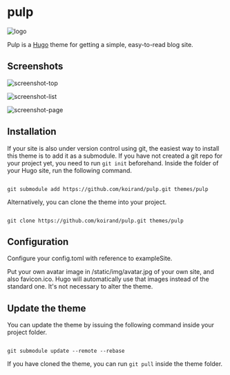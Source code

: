 
# pulp

![logo](https://user-images.githubusercontent.com/17229643/55247565-50245180-528b-11e9-9947-aa3c54ea05bb.png)  

Pulp is a [Hugo](https://gohugo.io/) theme for getting a simple, easy-to-read blog site.

## Screenshots

![screenshot-top](https://user-images.githubusercontent.com/17229643/55247370-c7a5b100-528a-11e9-835b-108bd6047699.png)

![screenshot-list](https://user-images.githubusercontent.com/17229643/55247387-d12f1900-528a-11e9-8144-c984031e16c0.png)

![screenshot-page](https://user-images.githubusercontent.com/17229643/55247395-d5f3cd00-528a-11e9-82ed-4830523c5bfa.png)

## Installation

If your site is also under version control using git, the easiest way to install this theme is to add it as a submodule. If you have not created a git repo for your project yet, you need to run `git init` beforehand. Inside the folder of your Hugo site, run the following command.

```

git submodule add https://github.com/koirand/pulp.git themes/pulp

```

Alternatively, you can clone the theme into your project.

```

git clone https://github.com/koirand/pulp.git themes/pulp

```

## Configuration

Configure your config.toml with reference to exampleSite.

Put your own avatar image in /static/img/avatar.jpg of your own site, and also favicon.ico. Hugo will automatically use that images instead of the standard one. It's not necessary to alter the theme.

## Update the theme

You can update the theme by issuing the following command inside your project folder.

```

git submodule update --remote --rebase

```

If you have cloned the theme, you can run `git pull` inside the theme folder.

